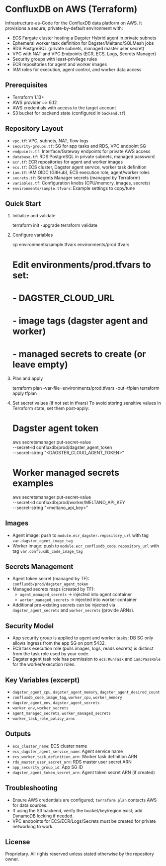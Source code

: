 ConfluxDB on AWS (Terraform)
=================================

Infrastructure-as-Code for the ConfluxDB data platform on AWS. It provisions a secure, private-by-default environment with:

- ECS Fargate cluster hosting a Dagster Hybrid agent in private subnets
- Ephemeral worker task definition for Dagster/Meltano/SQLMesh jobs
- RDS PostgreSQL (private subnets, managed master user secret)
- VPC with NAT and VPC Endpoints (ECR, ECS, Logs, Secrets Manager)
- Security groups with least-privilege rules
- ECR repositories for agent and worker images
- IAM roles for execution, agent control, and worker data access

Prerequisites
-------------
- Terraform 1.13+
- AWS provider ~> 6.12
- AWS credentials with access to the target account
- S3 bucket for backend state (configured in `backend.tf`)

Repository Layout
-----------------
- `vpc.tf`: VPC, subnets, NAT, flow logs
- `security-groups.tf`: SG for app tasks and RDS, VPC endpoint SG
- `endpoints.tf`: Interface/Gateway endpoints for private AWS access
- `database.tf`: RDS PostgreSQL in private subnets, managed password
- `ecr.tf`: ECR repositories for agent and worker images
- `ecs.tf`: ECS cluster, Dagster agent service, worker task definition
- `iam.tf`: IAM OIDC (GitHub), ECS execution role, agent/worker roles
- `secrets.tf`: Secrets Manager secrets (managed by Terraform)
- `variables.tf`: Configuration knobs (CPU/memory, images, secrets)
- `environments/sample.tfvars`: Example settings to copy/tune

Quick Start
-----------
1) Initialize and validate

    terraform init -upgrade
    terraform validate

2) Configure variables

    cp environments/sample.tfvars environments/prod.tfvars
    # Edit environments/prod.tfvars to set:
    # - DAGSTER_CLOUD_URL
    # - image tags (dagster agent and worker)
    # - managed secrets to create (or leave empty)

3) Plan and apply

    terraform plan -var-file=environments/prod.tfvars -out=tfplan
    terraform apply tfplan

4) Set secret values (if not set in tfvars)
   To avoid storing sensitive values in Terraform state, set them post-apply:

    # Dagster agent token
    aws secretsmanager put-secret-value \
      --secret-id confluxdb/prod/dagster_agent_token \
      --secret-string "<DAGSTER_CLOUD_AGENT_TOKEN>"

    # Worker managed secrets examples
    aws secretsmanager put-secret-value \
      --secret-id confluxdb/prod/worker/MELTANO_API_KEY \
      --secret-string "<meltano_api_key>"

Images
------
- Agent image: push to `module.ecr_dagster.repository_url` with tag `var.dagster_agent_image_tag`
- Worker image: push to `module.ecr_confluxdb_code.repository_url` with tag `var.confluxdb_code_image_tag`

Secrets Management
------------------
- Agent token secret (managed by TF): `confluxdb/prod/dagster_agent_token`
- Managed secrets maps (created by TF):
  - `agent_managed_secrets` → injected into agent container
  - `worker_managed_secrets` → injected into worker container
- Additional pre-existing secrets can be injected via `dagster_agent_secrets` and `worker_secrets` (provide ARNs).

Security Model
--------------
- App security group is applied to agent and worker tasks; DB SG only allows ingress from the app SG on port 5432.
- ECS task execution role (pulls images, logs, reads secrets) is distinct from the task role used by your code.
- Dagster agent task role has permission to `ecs:RunTask` and `iam:PassRole` for the worker/execution roles.

Key Variables (excerpt)
-----------------------
- `dagster_agent_cpu`, `dagster_agent_memory`, `dagster_agent_desired_count`
- `confluxdb_code_image_tag`, `worker_cpu`, `worker_memory`
- `dagster_agent_env`, `dagster_agent_secrets`
- `worker_env`, `worker_secrets`
- `agent_managed_secrets`, `worker_managed_secrets`
- `worker_task_role_policy_arns`

Outputs
-------
- `ecs_cluster_name`: ECS cluster name
- `ecs_dagster_agent_service_name`: Agent service name
- `ecs_worker_task_definition_arn`: Worker task definition ARN
- `rds_master_user_secret_arn`: RDS master user secret ARN
- `app_security_group_id`: App SG ID
- `dagster_agent_token_secret_arn`: Agent token secret ARN (if created)

Troubleshooting
---------------
- Ensure AWS credentials are configured; `terraform plan` contacts AWS for data sources.
- If using the S3 backend, verify the bucket/key/region exist; add DynamoDB locking if needed.
- VPC endpoints for ECS/ECR/Logs/Secrets must be created for private networking to work.

License
-------
Proprietary. All rights reserved unless stated otherwise by the repository owner.
